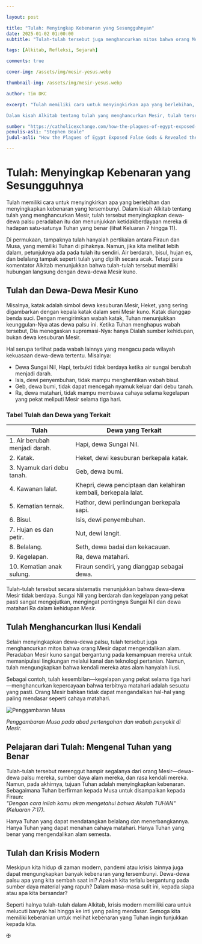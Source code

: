 ```yaml
---

layout: post

title: "Tulah: Menyingkap Kebenaran yang Sesungguhnyan"
date: 2025-01-02 01:00:00
subtitle: "Tulah-tulah tersebut juga menghancurkan mitos bahwa orang Mesir dapat mengendalikan alam. Peradaban Mesir Kuno didirikan atas dasar bahwa alam dapat dimanipulasi—melalui sistem kanal dan praktik pertanian yang sangat maju, masyarakat dapat berkembang di padang pasir. Tulah-tulah tersebut mengungkapkan bahwa kendali orang Mesir atas alam hanyalah ilusi."

tags: [Alkitab, Refleksi, Sejarah]

comments: true

cover-img: /assets/img/mesir-yesus.webp

thumbnail-img: /assets/img/mesir-yesus.webp

author: Tim DKC

excerpt: "Tulah memiliki cara untuk menyingkirkan apa yang berlebihan, menyingkapkan kebenaran yang sebenarnya.

Dalam kisah Alkitab tentang tulah yang menghancurkan Mesir, tulah tersebut menyingkapkan dewa-dewa palsu peradaban tersebut dan ketidakberdayaan mereka di hadapan satu-satunya Tuhan yang benar (lihat Keluaran 7 hingga 11)."

sumber: "https://catholicexchange.com/how-the-plagues-of-egypt-exposed-false-gods-revealed-the-truth/"
penulis-asli: "Stephen Beale"
judul-asli: "How the Plagues of Egypt Exposed False Gods & Revealed the Truth"

---
```



# Tulah: Menyingkap Kebenaran yang Sesungguhnya

Tulah memiliki cara untuk menyingkirkan apa yang berlebihan dan menyingkapkan kebenaran yang tersembunyi. Dalam kisah Alkitab tentang tulah yang menghancurkan Mesir, tulah tersebut menyingkapkan dewa-dewa palsu peradaban itu dan menunjukkan ketidakberdayaan mereka di hadapan satu-satunya Tuhan yang benar (lihat Keluaran 7 hingga 11).

Di permukaan, tampaknya tulah hanyalah pertikaian antara Firaun dan Musa, yang memiliki Tuhan di pihaknya. Namun, jika kita melihat lebih dalam, petunjuknya ada pada tulah itu sendiri. Air berdarah, bisul, hujan es, dan belalang tampak seperti tulah yang dipilih secara acak. Tetapi para komentator Alkitab menunjukkan bahwa tulah-tulah tersebut memiliki hubungan langsung dengan dewa-dewa Mesir kuno.

## Tulah dan Dewa-Dewa Mesir Kuno

Misalnya, katak adalah simbol dewa kesuburan Mesir, Heket, yang sering digambarkan dengan kepala katak dalam seni Mesir kuno. Katak dianggap benda suci. Dengan mengirimkan wabah katak, Tuhan menunjukkan keunggulan-Nya atas dewa palsu ini. Ketika Tuhan menghapus wabah tersebut, Dia menegaskan supremasi-Nya: hanya Dialah sumber kehidupan, bukan dewa kesuburan Mesir.

Hal serupa terlihat pada wabah lainnya yang mengacu pada wilayah kekuasaan dewa-dewa tertentu. Misalnya:  
- Dewa Sungai Nil, Hapi, terbukti tidak berdaya ketika air sungai berubah menjadi darah.  
- Isis, dewi penyembuhan, tidak mampu menghentikan wabah bisul.  
- Geb, dewa bumi, tidak dapat mencegah nyamuk keluar dari debu tanah.  
- Ra, dewa matahari, tidak mampu membawa cahaya selama kegelapan yang pekat meliputi Mesir selama tiga hari.

### Tabel Tulah dan Dewa yang Terkait

| **Tulah**                        | **Dewa yang Terkait**                                                  |
|-----------------------------------|------------------------------------------------------------------------|
| 1. Air berubah menjadi darah.    | Hapi, dewa Sungai Nil.                                                 |
| 2. Katak.                        | Heket, dewi kesuburan berkepala katak.                                 |
| 3. Nyamuk dari debu tanah.       | Geb, dewa bumi.                                                       |
| 4. Kawanan lalat.                | Khepri, dewa penciptaan dan kelahiran kembali, berkepala lalat.       |
| 5. Kematian ternak.              | Hathor, dewi perlindungan berkepala sapi.                             |
| 6. Bisul.                        | Isis, dewi penyembuhan.                                               |
| 7. Hujan es dan petir.           | Nut, dewi langit.                                                     |
| 8. Belalang.                     | Seth, dewa badai dan kekacauan.                                       |
| 9. Kegelapan.                    | Ra, dewa matahari.                                                    |
| 10. Kematian anak sulung.        | Firaun sendiri, yang dianggap sebagai dewa.                           |

Tulah-tulah tersebut secara sistematis menunjukkan bahwa dewa-dewa Mesir tidak berdaya. Sungai Nil yang berdarah dan kegelapan yang pekat pasti sangat mengejutkan, mengingat pentingnya Sungai Nil dan dewa matahari Ra dalam kehidupan Mesir.

## Tulah Menghancurkan Ilusi Kendali

Selain menyingkapkan dewa-dewa palsu, tulah tersebut juga menghancurkan mitos bahwa orang Mesir dapat mengendalikan alam. Peradaban Mesir kuno sangat bergantung pada kemampuan mereka untuk memanipulasi lingkungan melalui kanal dan teknologi pertanian. Namun, tulah mengungkapkan bahwa kendali mereka atas alam hanyalah ilusi.

Sebagai contoh, tulah kesembilan—kegelapan yang pekat selama tiga hari—menghancurkan kepercayaan bahwa terbitnya matahari adalah sesuatu yang pasti. Orang Mesir bahkan tidak dapat mengandalkan hal-hal yang paling mendasar seperti cahaya matahari.

![Penggambaran Musa](https://catholicexchange.com/wp-content/uploads/2020/05/nypl.digitalcollections.510d47da-e71d-a3d9-e040-e00a18064a99.001.w.jpg)

*Penggambaran Musa pada abad pertengahan dan wabah penyakit di Mesir.*

## Pelajaran dari Tulah: Mengenal Tuhan yang Benar

Tulah-tulah tersebut merenggut hampir segalanya dari orang Mesir—dewa-dewa palsu mereka, sumber daya alam mereka, dan rasa kendali mereka. Namun, pada akhirnya, tujuan Tuhan adalah menyingkapkan kebenaran. Sebagaimana Tuhan berfirman kepada Musa untuk disampaikan kepada Firaun:  
*"Dengan cara inilah kamu akan mengetahui bahwa Akulah TUHAN" (Keluaran 7:17).*

Hanya Tuhan yang dapat mendatangkan belalang dan menerbangkannya. Hanya Tuhan yang dapat menahan cahaya matahari. Hanya Tuhan yang benar yang mengendalikan alam semesta.

## Tulah dan Krisis Modern

Meskipun kita hidup di zaman modern, pandemi atau krisis lainnya juga dapat mengungkapkan banyak kebenaran yang tersembunyi. Dewa-dewa palsu apa yang kita sembah saat ini? Apakah kita terlalu bergantung pada sumber daya material yang rapuh? Dalam masa-masa sulit ini, kepada siapa atau apa kita bersandar?

Seperti halnya tulah-tulah dalam Alkitab, krisis modern memiliki cara untuk melucuti banyak hal hingga ke inti yang paling mendasar. Semoga kita memiliki keberanian untuk melihat kebenaran yang Tuhan ingin tunjukkan kepada kita.

✠